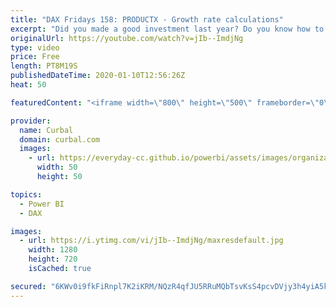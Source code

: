 ```yaml
---
title: "DAX Fridays 158: PRODUCTX - Growth rate calculations"
excerpt: "Did you made a good investment last year? Do you know how to calculate that using DAX? In this video I will show you how to calculate compound growth or investment grown using PRODUCTX.   Here you can download all the pbix files: https://curbal.com/donwload-center\r \r SUBSCRIBE to learn more about Power"
originalUrl: https://youtube.com/watch?v=jIb--ImdjNg
type: video
price: Free
length: PT8M19S
publishedDateTime: 2020-01-10T12:56:26Z
heat: 50

featuredContent: "<iframe width=\"800\" height=\"500\" frameborder=\"0\" src=\"https://www.youtube.com/embed/jIb--ImdjNg\" allow=\"accelerometer; autoplay; encrypted-media; gyroscope; picture-in-picture\" allowfullscreen></iframe>"

provider:
  name: Curbal
  domain: curbal.com
  images:
    - url: https://everyday-cc.github.io/powerbi/assets/images/organizations/curbal.com-50x50.jpg
      width: 50
      height: 50

topics:
  - Power BI
  - DAX

images:
  - url: https://i.ytimg.com/vi/jIb--ImdjNg/maxresdefault.jpg
    width: 1280
    height: 720
    isCached: true

secured: "6KWv0i9fkFiRnpl7K2iKRM/NQzR4qfJU5RRuMQbTsvKsS4pcvDVjy3h4yiA5k6kf292N4JVnd+Wv/erngFGq9Fu0k/G5RWO2hfssuKpsZv2D7S/wDmd41/z7DxroSpcONkQdPlcFcz1TsPzNE4kz1QS0sr+kuNL+waW/LdjtnAWgZPI4vc3Fxb+brIIjMu+TDQIXmUwKVx1Hf4tJhzVISg8z+lVO1svNsp/9xswW7e2u1Df90NT51/zkTFFMiogiuT80KjC7UB7mSSLMDSiVRarYyR/uQa+HIhT4ZobZhUmbQq9HF/XvWHTUyWylkaq19NoVBnYDxJBRhBE6D8lfhMa1ArcnLlhkrmIpaIy+BjVZzIRE8LOeLH7qf4fJ9HgrMlyCdj2rpX960SscF76psWdKDuqoeln5NmFZhJBbfqY=;geRuMPi/8tmRrxHy3MYkVA=="
---
```


